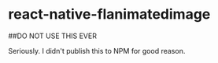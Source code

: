 # react-native-flanimatedimage

##DO NOT USE THIS EVER

Seriously. I didn't publish this to NPM for good reason.
